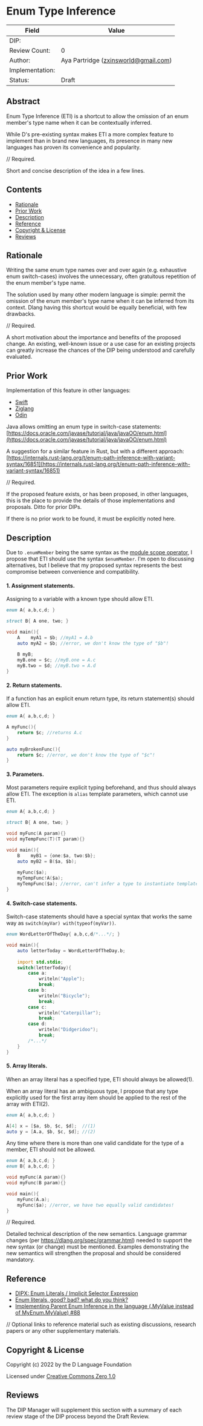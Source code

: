 # Enum Type Inference

| Field           | Value                                                           |
|-----------------|-----------------------------------------------------------------|
| DIP:            |                                                                 |
| Review Count:   | 0                                                               |
| Author:         | Aya Partridge (zxinsworld@gmail.com)                            |
| Implementation: |                                                                 |
| Status:         | Draft                                                           |

## Abstract

Enum Type Inference (ETI) is a shortcut to allow the omission of an enum member's
type name when it can be contextually inferred.

While D's pre-existing syntax makes ETI a more complex feature to implement than in brand
new languages, its presence in many new languages has proven its convenience and popularity.

//
Required.

Short and concise description of the idea in a few lines.

## Contents
* [Rationale](#rationale)
* [Prior Work](#prior-work)
* [Description](#description)
* [Reference](#reference)
* [Copyright & License](#copyright--license)
* [Reviews](#reviews)

## Rationale
Writing the same enum type names over and over again (e.g. exhaustive enum switch-cases)
involves the unnecessary, often gratuitous repetition of the enum member's type name.

The solution used by many other modern language is simple: permit the omission
of the enum member's type name when it can be inferred from its context.
Dlang having this shortcut would be equally beneficial, with few drawbacks.

//
Required.

A short motivation about the importance and benefits of the proposed change.  An existing,
well-known issue or a use case for an existing projects can greatly increase the
chances of the DIP being understood and carefully evaluated.

## Prior Work
Implementation of this feature in other languages:
- [Swift](https://docs.swift.org/swift-book/LanguageGuide/Enumerations.html)
- [Ziglang](https://ziglang.org/documentation/master/#Enum-Literals)
- [Odin](https://odin-lang.org/docs/overview/#implicit-selector-expression)

Java allows omitting an enum type in switch-case statements: [https://docs.oracle.com/javase/tutorial/java/javaOO/enum.html](https://docs.oracle.com/javase/tutorial/java/javaOO/enum.html)

A suggestion for a similar feature in Rust, but with a different approach: [https://internals.rust-lang.org/t/enum-path-inference-with-variant-syntax/16851](https://internals.rust-lang.org/t/enum-path-inference-with-variant-syntax/16851)

//
Required.

If the proposed feature exists, or has been proposed, in other languages, this is the place
to provide the details of those implementations and proposals. Ditto for prior DIPs.

If there is no prior work to be found, it must be explicitly noted here.

## Description
Due to `.enumMember` being the same syntax as the [module scope operator](https://dlang.org/spec/module.html#module_scope_operators),
I propose that ETI should use the syntax `$enumMember`. I'm open to discussing alternatives,
but I believe that my proposed syntax represents the best compromise between convenience and compatibility.

#### 1. Assignment statements.
Assigning to a variable with a known type should allow ETI.
```d
enum A{ a,b,c,d; }

struct B{ A one, two; }

void main(){
    A    myA1 = $b; //myA1 = A.b
    auto myA2 = $b; //error, we don't know the type of "$b"!
    
    B myB;
    myB.one = $c; //myB.one = A.c
    myB.two = $d; //myB.two = A.d
}
```

#### 2. Return statements.
If a function has an explicit enum return type, its return statement(s)
should allow ETI.
```d
enum A{ a,b,c,d; }

A myFunc(){
    return $c; //returns A.c
}

auto myBrokenFunc(){
    return $c; //error, we don't know the type of "$c"!
}
```

#### 3. Parameters.
Most parameters require explicit typing beforehand, and thus should
always allow ETI. The exception is `alias` template parameters, which
cannot use ETI.
```d
enum A{ a,b,c,d; }

struct B{ A one, two; }

void myFunc(A param){}
void myTempFunc(T)(T param){}

void main(){
    B    myB1 = {one:$a, two:$b};
    auto myB2 = B($a, $b);
    
    myFunc($a);
    myTempFunc!A($a);
    myTempFunc($a); //error, can't infer a type to instantiate template with from "$a"
}
```

#### 4. Switch-case statements.
Switch-case statements should have a special syntax that works the same way as `switch(myVar) with(typeof(myVar))`.
```d
enum WordLetterOfTheDay{ a,b,c,d/*...*/; }

void main(){
    auto letterToday = WordLetterOfTheDay.b;
    
    import std.stdio;
    switch(letterToday){
        case a:
            writeln("Apple");
            break;
        case b:
            writeln("Bicycle");
            break;
        case c:
            writeln("Caterpillar");
            break;
        case d:
            writeln("Didgeridoo");
            break;
        /*...*/
    }
}
```

#### 5. Array literals.
When an array literal has a specified type, ETI should always be allowed(1).



When an array literal has an ambiguous type, I propose that any type explicitly
used for the first array item should be applied to the rest of the array with ETI(2).
```d
enum A{ a,b,c,d; }

A[4] x = [$a, $b, $c, $d];  //(1)
auto y = [A.a, $b, $c, $d]; //(2)
```

Any time where there is more than one valid candidate for the type of a member, ETI should not be allowed.
```d
enum A{ a,b,c,d; }
enum B{ a,b,c,d; }

void myFunc(A param){}
void myFunc(B param){}

void main(){
    myFunc(A.a);
    myFunc($a); //error, we have two equally valid candidates!
}
```

//
Required.

Detailed technical description of the new semantics. Language grammar changes
(per https://dlang.org/spec/grammar.html) needed to support the new syntax
(or change) must be mentioned. Examples demonstrating the new semantics will
strengthen the proposal and should be considered mandatory.

## Reference
- [DIPX: Enum Literals / Implicit Selector Expression](https://forum.dlang.org/thread/yxxhemcpfkdwewvzulxf@forum.dlang.org)
- [Enum literals, good? bad? what do you think?](https://forum.dlang.org/thread/zvhelliyehokebybmttz@forum.dlang.org)
- [Implementing Parent Enum Inference in the language (.MyValue instead of MyEnum.MyValue) #88](https://github.com/dlang/projects/issues/88)

//
Optional links to reference material such as existing discussions, research papers
or any other supplementary materials.

## Copyright & License
Copyright (c) 2022 by the D Language Foundation

Licensed under [Creative Commons Zero 1.0](https://creativecommons.org/publicdomain/zero/1.0/legalcode.txt)

## Reviews
The DIP Manager will supplement this section with a summary of each review stage
of the DIP process beyond the Draft Review.
